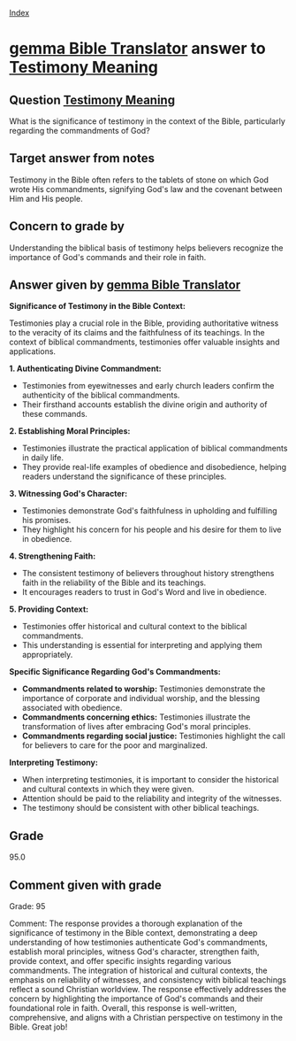 
[Index](../../index.md)
# [gemma Bible Translator](../../answering_models/gemma_Bible_Translator.md) answer to [Testimony Meaning](../../questions/Testimony_Meaning.md)

## Question [Testimony Meaning](../../questions/Testimony_Meaning.md)
What is the significance of testimony in the context of the Bible, particularly regarding the commandments of God?

## Target answer from notes
Testimony in the Bible often refers to the tablets of stone on which God wrote His commandments, signifying God's law and the covenant between Him and His people.

## Concern to grade by
Understanding the biblical basis of testimony helps believers recognize the importance of God's commands and their role in faith.

## Answer given by [gemma Bible Translator](../../answering_models/gemma_Bible_Translator.md)
**Significance of Testimony in the Bible Context:**

Testimonies play a crucial role in the Bible, providing authoritative witness to the veracity of its claims and the faithfulness of its teachings. In the context of biblical commandments, testimonies offer valuable insights and applications.

**1. Authenticating Divine Commandment:**

- Testimonies from eyewitnesses and early church leaders confirm the authenticity of the biblical commandments.
- Their firsthand accounts establish the divine origin and authority of these commands.

**2. Establishing Moral Principles:**

- Testimonies illustrate the practical application of biblical commandments in daily life.
- They provide real-life examples of obedience and disobedience, helping readers understand the significance of these principles.

**3. Witnessing God's Character:**

- Testimonies demonstrate God's faithfulness in upholding and fulfilling his promises.
- They highlight his concern for his people and his desire for them to live in obedience.

**4. Strengthening Faith:**

- The consistent testimony of believers throughout history strengthens faith in the reliability of the Bible and its teachings.
- It encourages readers to trust in God's Word and live in obedience.

**5. Providing Context:**

- Testimonies offer historical and cultural context to the biblical commandments.
- This understanding is essential for interpreting and applying them appropriately.

**Specific Significance Regarding God's Commandments:**

- **Commandments related to worship:** Testimonies demonstrate the importance of corporate and individual worship, and the blessing associated with obedience.
- **Commandments concerning ethics:** Testimonies illustrate the transformation of lives after embracing God's moral principles.
- **Commandments regarding social justice:** Testimonies highlight the call for believers to care for the poor and marginalized.

**Interpreting Testimony:**

- When interpreting testimonies, it is important to consider the historical and cultural contexts in which they were given.
- Attention should be paid to the reliability and integrity of the witnesses.
- The testimony should be consistent with other biblical teachings.

## Grade
95.0

## Comment given with grade
Grade: 95

Comment: The response provides a thorough explanation of the significance of testimony in the Bible context, demonstrating a deep understanding of how testimonies authenticate God's commandments, establish moral principles, witness God's character, strengthen faith, provide context, and offer specific insights regarding various commandments. The integration of historical and cultural contexts, the emphasis on reliability of witnesses, and consistency with biblical teachings reflect a sound Christian worldview. The response effectively addresses the concern by highlighting the importance of God's commands and their foundational role in faith. Overall, this response is well-written, comprehensive, and aligns with a Christian perspective on testimony in the Bible. Great job!
